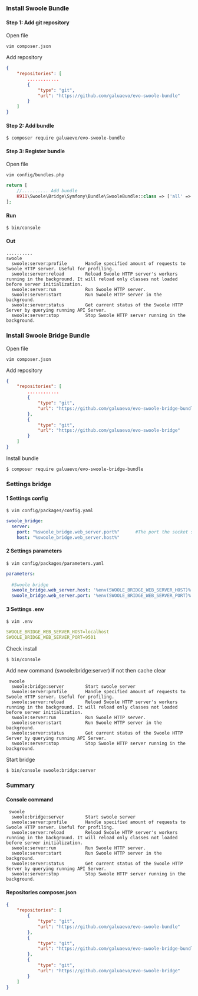
### Install Swoole Bundle

#### Step 1: Add git repository
Open file
```shell
vim composer.json
```  
Add repository
```json
{
    "repositories": [
        ............
        {
            "type": "git",
            "url": "https://github.com/galuaevo/evo-swoole-bundle"
        }
    ]
}
```

#### Step 2: Add bundle
```shell
$ composer require galuaevo/evo-swoole-bundle
```

#### Step 3:  Register bundle 
Open file 
```shell
vim config/bundles.php
```  

```php
return [
    //.......... Add bundle    
    K911\Swoole\Bridge\Symfony\Bundle\SwooleBundle::class => ['all' => true],
];
```

#### Run
```shell
$ bin/console 
```  
#### Out
```shell
..........
swoole
  swoole:server:profile       Handle specified amount of requests to Swoole HTTP server. Useful for profiling.
  swoole:server:reload        Reload Swoole HTTP server's workers running in the background. It will reload only classes not loaded before server initialization.
  swoole:server:run           Run Swoole HTTP server.
  swoole:server:start         Run Swoole HTTP server in the background.
  swoole:server:status        Get current status of the Swoole HTTP Server by querying running API Server.
  swoole:server:stop          Stop Swoole HTTP server running in the background.
```

### Install Swoole  Bridge Bundle

Open file
```shell
vim composer.json
```  
Add repository
```json
{
    "repositories": [
        ............
        {
            "type": "git",
            "url": "https://github.com/galuaevo/evo-swoole-bridge-bundle"
        },
        {
            "type": "git",
            "url": "https://github.com/galuaevo/evo-swoole-bridge"
        }
    ]
}
```

Install bundle
```shell
$ composer require galuaevo/evo-swoole-bridge-bundle 
```

### Settings bridge
#### 1 Settings config

```shell
$ vim config/packages/config.yaml 
```
```yaml
swoole_bridge:
  server:
    port: "%swoole_bridge.web_server.port%"      #The port the socket server will listen on
    host: "%swoole_bridge.web_server.host%"
```

#### 2 Settings parameters
```shell
$ vim config/packages/parameters.yaml 
```
```yaml
parameters:
    
  #Swoole bridge
  swoole_bridge.web_server.host: '%env(SWOOLE_BRIDGE_WEB_SERVER_HOST)%'
  swoole_bridge.web_server.port: '%env(SWOOLE_BRIDGE_WEB_SERVER_PORT)%'
```

#### 3 Settings .env

```shell
$ vim .env 
```
```yaml
SWOOLE_BRIDGE_WEB_SERVER_HOST=localhost
SWOOLE_BRIDGE_WEB_SERVER_PORT=9501
```
Check install
```shell
$ bin/console
```

Add new command (swoole:bridge:server)  if not then cache clear  
```shell
 swoole
  swoole:bridge:server        Start swoole server
  swoole:server:profile       Handle specified amount of requests to Swoole HTTP server. Useful for profiling.
  swoole:server:reload        Reload Swoole HTTP server's workers running in the background. It will reload only classes not loaded before server initialization.
  swoole:server:run           Run Swoole HTTP server.
  swoole:server:start         Run Swoole HTTP server in the background.
  swoole:server:status        Get current status of the Swoole HTTP Server by querying running API Server.
  swoole:server:stop          Stop Swoole HTTP server running in the background.
```

Start bridge
```shell
$ bin/console swoole:bridge:server
```



### Summary
#### Console command
```shell
 swoole
  swoole:bridge:server        Start swoole server
  swoole:server:profile       Handle specified amount of requests to Swoole HTTP server. Useful for profiling.
  swoole:server:reload        Reload Swoole HTTP server's workers running in the background. It will reload only classes not loaded before server initialization.
  swoole:server:run           Run Swoole HTTP server.
  swoole:server:start         Run Swoole HTTP server in the background.
  swoole:server:status        Get current status of the Swoole HTTP Server by querying running API Server.
  swoole:server:stop          Stop Swoole HTTP server running in the background.
```

#### Repositories composer.json
```json
{
    "repositories": [
        {
            "type": "git",
            "url": "https://github.com/galuaevo/evo-swoole-bundle"
        },
        {
            "type": "git",
            "url": "https://github.com/galuaevo/evo-swoole-bridge-bundle"
        },
        {
            "type": "git",
            "url": "https://github.com/galuaevo/evo-swoole-bridge"
        }
    ]
}
```
